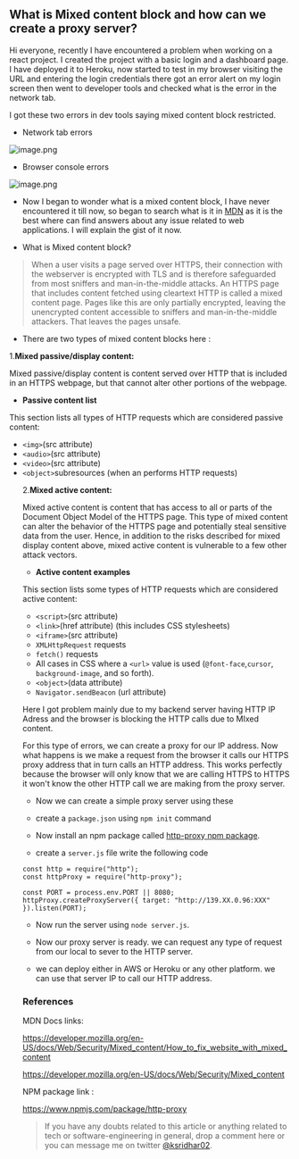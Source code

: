 ## What is Mixed content block and how can we create a proxy server?

Hi everyone, recently I have encountered a problem when working on a react project. I created the project with a basic login and a dashboard page. I have deployed it to Heroku, now started to test in my browser visiting the URL and entering the login credentials there got an error alert on my login screen then went to developer tools and checked what is the error in the network tab.

I got these two errors in dev tools saying mixed content block restricted.

* Network tab errors

![image.png](https://cdn.hashnode.com/res/hashnode/image/upload/v1600445970241/JRGT7Rbky.png)

* Browser console errors

![image.png](https://cdn.hashnode.com/res/hashnode/image/upload/v1600445836036/IBxZz56HR.png)





* Now I began to wonder what is a mixed content block, I have never encountered it till now, so began to search what is it in [MDN](https://developer.mozilla.org/en-US/) as it is the best where can find answers about any issue related to web applications. I will explain the gist of it now.


* What is Mixed content block?

> When a user visits a page served over HTTPS, their connection with the webserver is encrypted with TLS and is therefore safeguarded from most sniffers and man-in-the-middle attacks. An HTTPS page that includes content fetched using cleartext HTTP is called a mixed content page. Pages like this are only partially encrypted, leaving the unencrypted content accessible to sniffers and man-in-the-middle attackers. That leaves the pages unsafe.

* There are two types of mixed content blocks here :

1.**Mixed passive/display content:**

Mixed passive/display content is content served over HTTP that is included in an HTTPS webpage, but that cannot alter other portions of the webpage.

* **Passive content list**

This section lists all types of HTTP requests which are considered passive content:

   * `<img>`(src attribute)
   * `<audio>`(src attribute)
   * `<video>`(src attribute)
   * `<object>`subresources (when an <object> performs HTTP requests) 

2.**Mixed active content:**

Mixed active content is content that has access to all or parts of the Document Object Model of the HTTPS page. This type of mixed content can alter the behavior of the HTTPS page and potentially steal sensitive data from the user. Hence, in addition to the risks described for mixed display content above, mixed active content is vulnerable to a few other attack vectors.

* **Active content examples**

This section lists some types of HTTP requests which are considered active content:

* `<script>`(src attribute)
* `<link>`(href attribute) (this includes CSS stylesheets)
* `<iframe>`(src attribute)
* `XMLHttpRequest` requests
* `fetch()` requests
* All cases in CSS where a `<url>` value is used (`@font-face`,`cursor`, `background-image`, and so forth).
* `<object>`(data attribute)
* `Navigator.sendBeacon` (url attribute)

Here I got problem mainly due to my backend server having HTTP IP Adress and the browser is blocking the HTTP calls due to MIxed content.

For this type of errors, we can create a proxy for our IP address. Now what happens is we make a request from the browser it calls our HTTPS proxy address that in turn calls an HTTP address. This works perfectly because the browser will only know that we are calling HTTPS to HTTPS it won't know the other HTTP call we are making from the proxy server.

* Now we can create a simple proxy server using these 

* create a `package.json` using `npm init` command 

* Now install an npm package called [http-proxy npm package](https://www.npmjs.com/package/http-proxy). 

* create a `server.js` file write the following code

```
const http = require("http");
const httpProxy = require("http-proxy");

const PORT = process.env.PORT || 8080;
httpProxy.createProxyServer({ target: "http://139.XX.0.96:XXX" }).listen(PORT);

```

* Now run the server using `node server.js`.

* Now our proxy server is ready. we can request any type of request from our local to sever to the HTTP server.

* we can deploy either in AWS or Heroku or any other platform. we can use that server IP to call our HTTP address.

### References 

MDN Docs links: 

https://developer.mozilla.org/en-US/docs/Web/Security/Mixed_content/How_to_fix_website_with_mixed_content

https://developer.mozilla.org/en-US/docs/Web/Security/Mixed_content

NPM package link : 

https://www.npmjs.com/package/http-proxy

> If you have any doubts related to this article or anything related to tech or software-engineering in general, drop a comment here or you can message me on twitter [@ksridhar02](https://twitter.com/ksridhar02).
  

